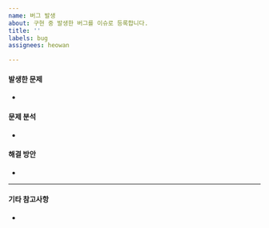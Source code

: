 ```yaml
---
name: 버그 발생
about: 구현 중 발생한 버그를 이슈로 등록합니다.
title: ''
labels: bug
assignees: heowan

---
```


#### 발생한 문제
-

#### 문제 분석
-

#### 해결 방안
-

***
#### 기타 참고사항
-
